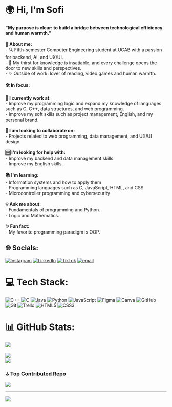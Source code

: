 # 🌍 Hi, I'm Sofi
**"My purpose is clear: to build a bridge between technological efficiency and human warmth."** <br><br> **📌 About me:** <br>- 🔍 Fifth-semester Computer Engineering student at UCAB with a passion for backend, AI, and UX/UI.<br>- 🧠 My thirst for knowledge is insatiable, and every challenge opens the door to new skills and perspectives.<br>- ✨ Outside of work: lover of reading, video games and human warmth.<br><br> **🛠️ In focus:** <br><br> **🔨 I currently work at:** <br>- Improve my programming logic and expand my knowledge of languages such as C, C++, data structures, and web programming.<br>- Improve my soft skills such as project management, English, and my personal brand.<br><br> **🤝 I am looking to collaborate on:** <br>- Projects related to web programming, data management, and UX/UI design.<br><br> **🆘 I'm looking for help with:** <br>- Improve my backend and data management skills.<br>- Improve my English skills.<br><br> **📚 I'm learning:** <br>- Information systems and how to apply them<br>- Programming languages such as C, JavaScript, HTML, and CSS<br>- Microcontroller programming and cybersecurity<br><br> **💡 Ask me about:** <br>- Fundamentals of programming and Python.<br>- Logic and Mathematics.<br><br> **✨ Fun fact:** <br>- My favorite programming paradigm is OOP.


## 🌐 Socials:
[![Instagram](https://img.shields.io/badge/Instagram-%23E4405F.svg?logo=Instagram&logoColor=white)](https://www.instagram.com/codewithsofii?igsh=YWtyOWU3cjR1MDBv) [![LinkedIn](https://img.shields.io/badge/LinkedIn-%230077B5.svg?logo=linkedin&logoColor=white)](https://www.linkedin.com/in/sofia-moreno-698303335?utm_source=share&utm_campaign=share_via&utm_content=profile&utm_medium=android_app) [![TikTok](https://img.shields.io/badge/TikTok-%23000000.svg?logo=TikTok&logoColor=white)](https://www.tiktok.com/@codewithsofii?_t=ZM-8yKYPpZgCw9&_r=1) [![email](https://img.shields.io/badge/Email-D14836?logo=gmail&logoColor=white)](mailto:sofiagmorenov@gmail.com)

# 💻 Tech Stack:
![C++](https://img.shields.io/badge/c++-%2300599C.svg?style=for-the-badge&logo=c%2B%2B&logoColor=white) ![C](https://img.shields.io/badge/c-%2300599C.svg?style=for-the-badge&logo=c&logoColor=white) ![Java](https://img.shields.io/badge/java-%23ED8B00.svg?style=for-the-badge&logo=openjdk&logoColor=white) ![Python](https://img.shields.io/badge/python-3670A0?style=for-the-badge&logo=python&logoColor=ffdd54) ![JavaScript](https://img.shields.io/badge/javascript-%23323330.svg?style=for-the-badge&logo=javascript&logoColor=%23F7DF1E) ![Figma](https://img.shields.io/badge/figma-%23F24E1E.svg?style=for-the-badge&logo=figma&logoColor=white) ![Canva](https://img.shields.io/badge/Canva-%2300C4CC.svg?style=for-the-badge&logo=Canva&logoColor=white) ![GitHub](https://img.shields.io/badge/github-%23121011.svg?style=for-the-badge&logo=github&logoColor=white) ![Git](https://img.shields.io/badge/git-%23F05033.svg?style=for-the-badge&logo=git&logoColor=white) ![Trello](https://img.shields.io/badge/Trello-%23026AA7.svg?style=for-the-badge&logo=Trello&logoColor=white) ![HTML5](https://img.shields.io/badge/html5-%23E34F26.svg?style=for-the-badge&logo=html5&logoColor=white) ![CSS3](https://img.shields.io/badge/css3-%231572B6.svg?style=for-the-badge&logo=css3&logoColor=white)

# 📊 GitHub Stats:
![](https://github-readme-stats.vercel.app/api?username=Sofi-Moreno&theme=dracula&hide_border=false&include_all_commits=true&count_private=true)<br/>  
![](https://nirzak-streak-stats.vercel.app/?user=Sofi-Moreno&theme=dracula&hide_border=false)<br/>
![](https://github-readme-stats.vercel.app/api/top-langs/?username=Sofi-Moreno&theme=dracula&hide_border=false&include_all_commits=true&count_private=true&layout=compact)

### 🔝 Top Contributed Repo
![](https://github-contributor-stats.vercel.app/api?username=Sofi-Moreno&limit=5&theme=darcula&combine_all_yearly_contributions=true)

---
[![](https://visitcount.itsvg.in/api?id=Sofi-Moreno&icon=0&color=0)](https://visitcount.itsvg.in)

<!-- Proudly created with GPRM ( https://gprm.itsvg.in ) -->
